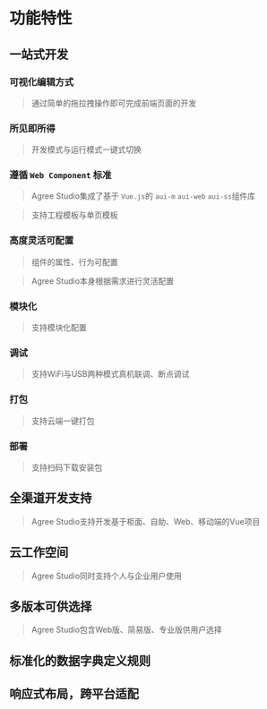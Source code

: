 # 功能特性
## 一站式开发

### 可视化编辑方式
> 通过简单的拖拉拽操作即可完成前端页面的开发

### 所见即所得
> 开发模式与运行模式一键式切换

### 遵循 `Web Component` 标准
> Agree Studio集成了基于 `Vue.js`的 `aui-m` `aui-web` `aui-ss`组件库 

> 支持工程模板与单页模板

### 高度灵活可配置
> 组件的属性、行为可配置

> Agree Studio本身根据需求进行灵活配置

### 模块化
> 支持模块化配置

### 调试
> 支持WiFi与USB两种模式真机联调、断点调试

### 打包
> 支持云端一键打包

### 部署
> 支持扫码下载安装包

## 全渠道开发支持

> Agree Studio支持开发基于柜面、自助、Web、移动端的Vue项目

## 云工作空间

> Agree Studio同时支持个人与企业用户使用

## 多版本可供选择

> Agree Studio包含Web版、简易版、专业版供用户选择

## 标准化的数据字典定义规则

## 响应式布局，跨平台适配